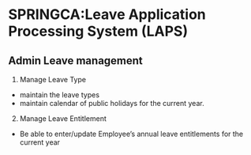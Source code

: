 # SPRINGCA:Leave Application Processing System (LAPS)

## Admin Leave management
1. Manage Leave Type
  - maintain the leave types
  - maintain calendar of public holidays for the current year.
2. Manage Leave Entitlement
  - Be able to enter/update Employee’s annual leave entitlements for the current year

